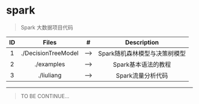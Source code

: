 # spark
> Spark 大数据项目代码

| ID | Files | # | Description | 
| :---: | :---: | :---: | :---: |
| 1 |./DecisionTreeModel| --> |Spark随机森林模型与决策树模型|
| 2 |./examples         | --> |Spark基本语法的教程         |
| 3 |./liuliang         | --> |Spark流量分析代码           |

* * *

>TO BE CONTINUE...
